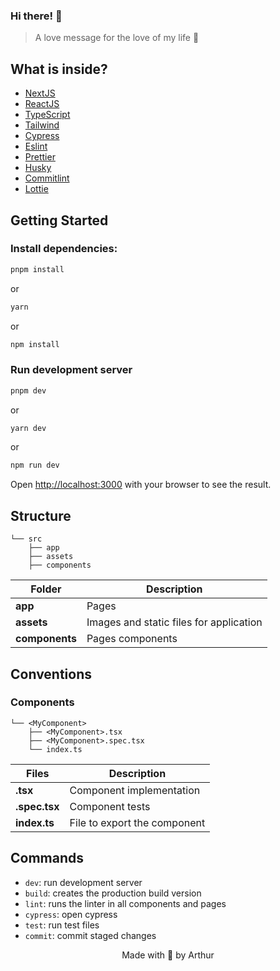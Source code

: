 ### Hi there! 👋

> A love message for the love of my life 🤍

## What is inside?

- [NextJS](https://nextjs.org/docs)
- [ReactJS](https://reactjs.org)
- [TypeScript](https://www.typescriptlang.org)
- [Tailwind](https://tailwindcss.com/)
- [Cypress](https://www.cypress.io/)
- [Eslint](https://eslint.org)
- [Prettier](https://prettier.io)
- [Husky](https://github.com/typicode/husky)
- [Commitlint](https://commitlint.js.org/#/)
- [Lottie](https://lottiefiles.com/)

## Getting Started

### Install dependencies:

```bash
pnpm install
```

or

```bash
yarn
```

or

```bash
npm install
```

### Run development server

```bash
pnpm dev
```

or

```bash
yarn dev
```

or

```bash
npm run dev
```

Open [http://localhost:3000](http://localhost:3000) with your browser to see the result.

## Structure

```
└── src
    ├── app
    ├── assets
    ├── components
```

| Folder         | Description                                          |
| ----------     | -------------------------------------------          |
| **app**        | Pages                                                |
| **assets**     | Images and static files for application              |
| **components** | Pages components                                     |

## Conventions

### Components

```
└── <MyComponent>
    ├── <MyComponent>.tsx
    ├── <MyComponent>.spec.tsx
    └── index.ts
```

| Files           | Description                                    |
| --------------- | ---------------------------------------------- |
| **.tsx**        | Component implementation                       |
| **.spec.tsx**   | Component tests                                |
| **index.ts**    | File to export the component                   |

## Commands

- `dev`: run development server
- `build`: creates the production build version
- `lint`: runs the linter in all components and pages
- `cypress`: open cypress
- `test`: run test files
- `commit`: commit staged changes

<p align="center">Made with 🤍 by Arthur</p>

